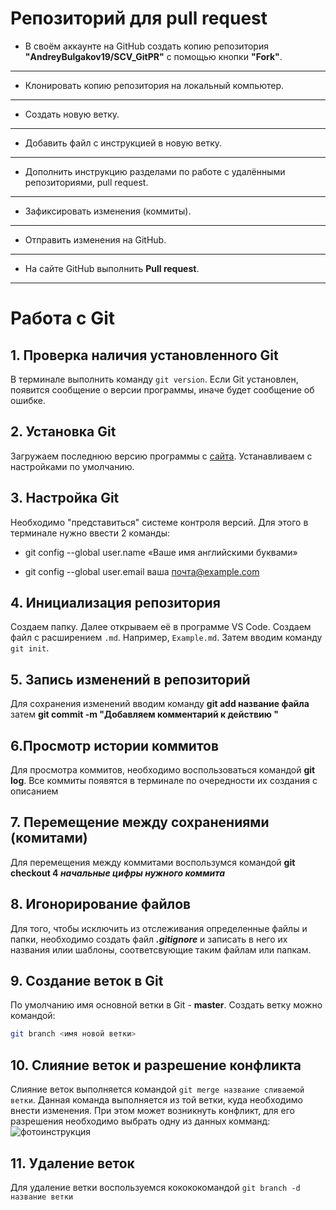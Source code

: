 # Репозиторий для **pull request**
* В своём аккаунте на GitHub создать копию репозитория **"AndreyBulgakov19/SCV_GitPR"** с помощью кнопки **"Fork"**.
---
* Клонировать копию репозитория на локальный компьютер.
---
* Создать новую ветку.
---
* Добавить файл с инструкцией в новую ветку.
---
* Дополнить инструкцию разделами по работе с удалёнными репозиториями, pull request.
---
* Зафиксировать изменения (коммиты).
---
* Отправить изменения на GitHub.
---
* На сайте GitHub выполнить **Pull request**.
---
# Работа с Git
## 1. Проверка наличия установленного Git
В терминале выполнить команду `git version`. Если Git установлен, появится сообщение о версии программы, иначе будет сообщение об ошибке.

## 2. Установка Git
Загружаем последнюю версию программы с [сайта](http://git-scm.com/downloads).
Устанавливаем с настройками по умолчанию.

## 3. Настройка Git
Необходимо "представиться" системе контроля версий. Для этого в терминале нужно ввести 2 команды:
* git config --global user.name «Ваше имя английскими буквами»

* git config --global user.email ваша почта@example.com

## 4. Инициализация репозитория
Создаем папку. Далее открываем её в программе VS Code. Создаем файл с расширением `.md`. 
Например, `Example.md`.
Затем вводим команду `git init`.
## 5. Запись изменений в репозиторий
Для сохранения изменений вводим команду **git add название файла**  затем **git commit -m "Добавляем комментарий к действию "**
## 6.Просмотр истории коммитов
Для просмотра коммитов, необходимо воспользоваться командой **git log**. Все коммиты появятся в терминале по очередности их создания с описанием
## 7. Перемещение между сохранениями (комитами)
Для перемещения между коммитами воспользумся командой __git checkout 4 *начальные цифры нужного коммита*__
## 8. Игонорирование файлов 
Для того, чтобы исключить из отслеживания определенные файлы и папки, необходимо создать файл ***.gitignore*** и записать в него их названия илии шаблоны, соответсвующие таким файлам или папкам.
## 9. Создание веток в Git
По умолчанию имя основной ветки в Git - **master**.
Создать ветку можно командой: 
``` bash
git branch <имя новой ветки>
```
## 10. Слияние веток и разрешение конфликта 
Слияние веток выполняется командой `git merge название сливаемой ветки`.
Данная команда выполняется из той ветки, куда необходимо внести изменения.
При этом может возникнуть конфликт, для его разрешения необходимо выбрать одну из данных комманд:
![фотоинструкция](Screenshot_1.png)
## 11. Удаление веток
Для удаление ветки воспользуемся кокококомандой `git branch -d название ветки`
